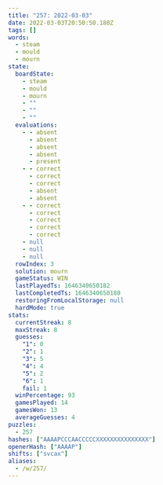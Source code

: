 ```yaml
---
title: "257: 2022-03-03"
date: 2022-03-03T20:50:50.180Z
tags: []
words:
  - steam
  - mould
  - mourn
state:
  boardState:
    - steam
    - mould
    - mourn
    - ""
    - ""
    - ""
  evaluations:
    - - absent
      - absent
      - absent
      - absent
      - present
    - - correct
      - correct
      - correct
      - absent
      - absent
    - - correct
      - correct
      - correct
      - correct
      - correct
    - null
    - null
    - null
  rowIndex: 3
  solution: mourn
  gameStatus: WIN
  lastPlayedTs: 1646340650182
  lastCompletedTs: 1646340650180
  restoringFromLocalStorage: null
  hardMode: true
stats:
  currentStreak: 8
  maxStreak: 8
  guesses:
    "1": 0
    "2": 1
    "3": 5
    "4": 4
    "5": 2
    "6": 1
    fail: 1
  winPercentage: 93
  gamesPlayed: 14
  gamesWon: 13
  averageGuesses: 4
puzzles:
  - 257
hashes: ["AAAAPCCCAACCCCCXXXXXXXXXXXXXXX"]
openerHash: ["AAAAP"]
shifts: ["svcax"]
aliases:
  - /w/257/
---
```

<!-- more -->
